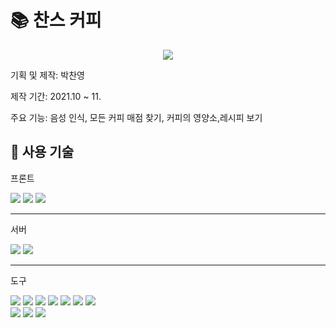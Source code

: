 #  📚 찬스 커피

<div align="center">
<img src="https://capsule-render.vercel.app/api?type=Waving&color=0:d0ae9b,100:986C4A&height=300&section=header&text=찬스커피&fontSize=60&"/>	
</div>


기획 및 제작: 박찬영

제작 기간: 2021.10 ~ 11.

주요 기능: 음성 인식, 모든 커피 매점 찾기, 커피의 영양소,레시피 보기

## 🔨 사용 기술

<div>
  <p>프론트</p>
  <img src="https://img.shields.io/badge/React-61DAFB?style=flat&logo=React&logoColor=white" />
  <img src="https://img.shields.io/badge/Typescript-3178C6?style=flat&logo=typescript&logoColor=white" />
  <img src="https://img.shields.io/badge/Javascript-F7DF1E?style=flat&logo=javascript&logoColor=white" />
  <hr/>
  <p>서버</p>
  <img src="https://img.shields.io/badge/mongodb-47A248?style=flat&logo=mongodb&logoColor=white" />
  <img src="https://img.shields.io/badge/node-76D04B?style=flat&logo=mongodb&logoColor=47A248" />
  <hr/>
  <p>도구</p>
  <img src="https://img.shields.io/badge/styled components-DB7093?style=flat&logo=styledcomponents&logoColor=white" />
  <img src="https://img.shields.io/badge/sass-CC6699?style=flat&logo=sass&logoColor=white" />
  <img src="https://img.shields.io/badge/react router-CA4245?style=flat&logo=reactrouter&logoColor=white" />
  <img src="https://img.shields.io/badge/Recoil-3578E5?style=flat&logo=recoil&logoColor=white" />
  <img src="https://img.shields.io/badge/express-000000?style=flat&logo=express&logoColor=white" />
  <img src="https://img.shields.io/badge/React Query-FF4154?style=flat&logo=reactquery&logoColor=white" />
  <img src="https://img.shields.io/badge/VSCode-007ACC?style=flat&logo=visualstudiocode&logoColor=white" />

</div>


  <img src="https://github.com/chanyoungcoding/Coffee-site/assets/95753171/0f210e39-4836-47ad-b737-1528a62e7c0b"/>
    <img src="https://github.com/chanyoungcoding/Coffee-site/assets/95753171/fd8305c7-751b-4d77-9e3b-8678c54c6613"/>
      <img src="https://github.com/chanyoungcoding/Coffee-site/assets/95753171/d1f3b655-4851-44ad-aeea-b2a5c36d1f97"/>

